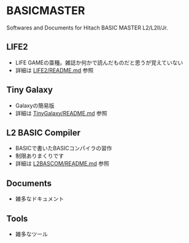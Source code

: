 # BASICMASTER

Softwares and Documents for Hitach BASIC MASTER L2/L2II/Jr.

## LIFE2

- LIFE GAMEの亜種。雑誌か何かで読んだものだと思うが覚えていない
- 詳細は [LIFE2/README.md](LIFE2/README.md) 参照

## Tiny Galaxy

- Galaxyの簡易版
- 詳細は [TinyGalaxy/README.md](TinyGalaxy/README.md) 参照

## L2 BASIC Compiler

- BASICで書いたBASICコンパイラの習作
- 制限ありまくりです
- 詳細は [L2BASCOM/README.md](L2BASCOM/README.md) 参照

## Documents

- 雑多なドキュメント

## Tools

- 雑多なツール

